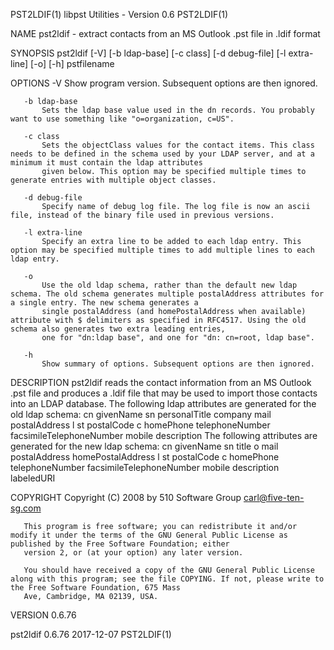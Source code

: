 PST2LDIF(1)                                                                   libpst Utilities - Version 0.6                                                                   PST2LDIF(1)

NAME
       pst2ldif - extract contacts from an MS Outlook .pst file in .ldif format

SYNOPSIS
       pst2ldif [-V] [-b ldap-base] [-c class] [-d debug-file] [-l extra-line] [-o] [-h] pstfilename

OPTIONS
       -V
           Show program version. Subsequent options are then ignored.

       -b ldap-base
           Sets the ldap base value used in the dn records. You probably want to use something like "o=organization, c=US".

       -c class
           Sets the objectClass values for the contact items. This class needs to be defined in the schema used by your LDAP server, and at a minimum it must contain the ldap attributes
           given below. This option may be specified multiple times to generate entries with multiple object classes.

       -d debug-file
           Specify name of debug log file. The log file is now an ascii file, instead of the binary file used in previous versions.

       -l extra-line
           Specify an extra line to be added to each ldap entry. This option may be specified multiple times to add multiple lines to each ldap entry.

       -o
           Use the old ldap schema, rather than the default new ldap schema. The old schema generates multiple postalAddress attributes for a single entry. The new schema generates a
           single postalAddress (and homePostalAddress when available) attribute with $ delimiters as specified in RFC4517. Using the old schema also generates two extra leading entries,
           one for "dn:ldap base", and one for "dn: cn=root, ldap base".

       -h
           Show summary of options. Subsequent options are then ignored.

DESCRIPTION
       pst2ldif reads the contact information from an MS Outlook .pst file and produces a .ldif file that may be used to import those contacts into an LDAP database. The following ldap
       attributes are generated for the old ldap schema:
           cn
           givenName
           sn
           personalTitle
           company
           mail
           postalAddress
           l
           st
           postalCode
           c
           homePhone
           telephoneNumber
           facsimileTelephoneNumber
           mobile
           description
       The following attributes are generated for the new ldap schema:
           cn
           givenName
           sn
           title
           o
           mail
           postalAddress
           homePostalAddress
           l
           st
           postalCode
           c
           homePhone
           telephoneNumber
           facsimileTelephoneNumber
           mobile
           description
           labeledURI

COPYRIGHT
       Copyright (C) 2008 by 510 Software Group <carl@five-ten-sg.com>

       This program is free software; you can redistribute it and/or modify it under the terms of the GNU General Public License as published by the Free Software Foundation; either
       version 2, or (at your option) any later version.

       You should have received a copy of the GNU General Public License along with this program; see the file COPYING. If not, please write to the Free Software Foundation, 675 Mass
       Ave, Cambridge, MA 02139, USA.

VERSION
       0.6.76

pst2ldif 0.6.76                                                                         2017-12-07                                                                             PST2LDIF(1)
